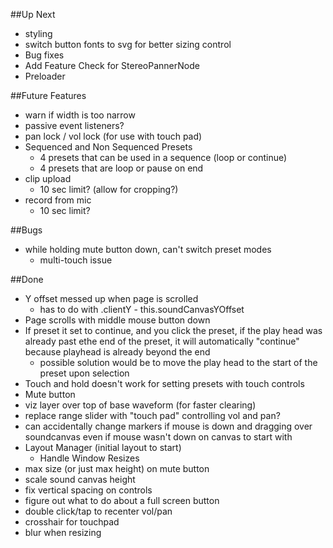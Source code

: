 ##Up Next
* styling
 * switch button fonts to svg for better sizing control
* Bug fixes
* Add Feature Check for StereoPannerNode
* Preloader

##Future Features
* warn if width is too narrow
* passive event listeners?
* pan lock / vol lock (for use with touch pad)
* Sequenced and Non Sequenced Presets
  * 4 presets that can be used in a sequence (loop or continue)
  * 4 presets that are loop or pause on end
* clip upload
  * 10 sec limit? (allow for cropping?)
* record from mic
  * 10 sec limit?
  
##Bugs
* while holding mute button down, can't switch preset modes
  * multi-touch issue

##Done
* Y offset messed up when page is scrolled
  * has to do with .clientY - this.soundCanvasYOffset
* Page scrolls with middle mouse button down
* If preset it set to continue, and you click the preset, if the play head was already past ethe end of the preset, it will automatically "continue" because playhead is already beyond the end
  * possible solution would be to move the play head to the start of the preset upon selection
* Touch and hold doesn't work for setting presets with touch controls
* Mute button
* viz layer over top of base waveform (for faster clearing)
* replace range slider with "touch pad" controlling vol and pan?
* can accidentally change markers if mouse is down and dragging over soundcanvas even if mouse wasn't down on canvas to start with
* Layout Manager (initial layout to start)
  * Handle Window Resizes
* max size (or just max height) on mute button
* scale sound canvas height
* fix vertical spacing on controls
* figure out what to do about a full screen button
* double click/tap to recenter vol/pan
* crosshair for touchpad
* blur when resizing
